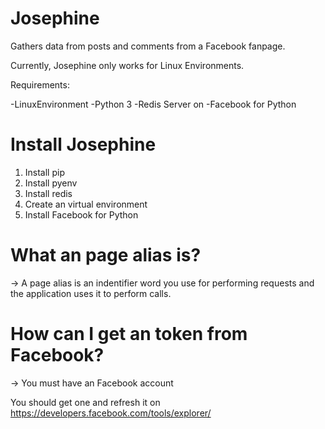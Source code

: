 # Josephine
Gathers data from posts and comments from a Facebook fanpage.

Currently, Josephine only works for Linux Environments.

Requirements:

-LinuxEnvironment
-Python 3
-Redis Server on
-Facebook for Python

# Install Josephine

1. Install pip
2. Install pyenv
3. Install redis
4. Create an virtual environment
5. Install Facebook for Python


# What an page alias is?
-> A page alias is an indentifier word you use for performing requests and the application uses it to perform calls.

# How can I get an token from Facebook?
-> You must have an Facebook account

You should get one and refresh it on https://developers.facebook.com/tools/explorer/


